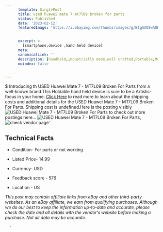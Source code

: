 ```yaml
---
      template: SinglePost
      title: used huawei mate 7 mt7l09 broken for parts
      status: Published
      date: '2023-02-12'
      featuredImage: 'https://i.ebayimg.com/thumbs/images/g/BtgAAOSwAOBjnwLi/s-l225.jpg'
       

      excerpt: >-
        [smartphone,device ,hand held device]
      meta:
      canonicalLink: ''
      description: [handheld,industrially made,well crafted,Portable,Mobile,Compact,Convenient,Lightweight,Maneuverable,Man-portable,Miniature,Carriable,Hand-held,Light,Holdable,Transportable,Mobile device,Pocket-sized,On-the-go,Wireless,Cordless,Compact size,Convenient size, smartphone,device ,hand held device]
      noindex: false
      

---
```

$
      Introducing th USED Huawei Mate 7 - MT7L09 Broken For Parts from a well-known brand.This Holdable hand held device is sure to be a Artistic-focus in your home. [Click Here](https://www.ebay.com/itm/314280474073?hash=item492c9375d9%3Ag%3ABtgAAOSwAOBjnwLi&mkevt=1&mkcid=1&mkrid=711-53200-19255-0&campid=%253CePNCampaignId%253E&customid=%253CreferenceId%253E&toolid=10049) to read more to learn about the shipping costs and additional details for the USED Huawei Mate 7 - MT7L09 Broken For Parts. Shipping cost is undefined.Here is the posting visibly ![USED Huawei Mate 7 - MT7L09 Broken For Parts](https://i.ebayimg.com/thumbs/images/g/BtgAAOSwAOBjnwLi/s-l225.jpg) to check out more postings here... ![USED Huawei Mate 7 - MT7L09 Broken For Parts](https://i.ebayimg.com/images/g/BtgAAOSwAOBjnwLi/s-l1600.jpg), ![check vendor page](https://origin-galleryplus.ebayimg.com/ws/web/314280474073_2_0_1/225x225.jpg,https://origin-galleryplus.ebayimg.com/ws/web/314280474073_3_0_1/225x225.jpg,https://origin-galleryplus.ebayimg.com/ws/web/314280474073_4_0_1/225x225.jpg,https://origin-galleryplus.ebayimg.com/ws/web/314280474073_5_0_1/225x225.jpg,https://origin-galleryplus.ebayimg.com/ws/web/314280474073_6_0_1/225x225.jpg,https://origin-galleryplus.ebayimg.com/ws/web/314280474073_7_0_1/225x225.jpg)'

      

 ## Technical Facts 



     
      

 - Condition- For parts or not working 


      

 - Listed Price- 14.99 


      

 - Currency- USD 


      

 - Feedback score - 576 


      

 - Location - US 


      
      

 *_This post may contain affiliate links from eBay and other third-party websites. As an eBay affiliate, we earn from qualifying purchases. Although we do our best to keep the information up-to-date and accurate, please check the date and all details with the vendor's website before making a purchase. Not all data may be accurate._*




      -
